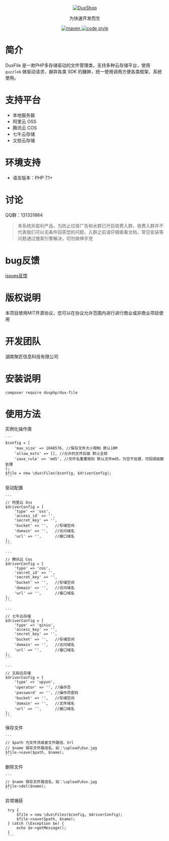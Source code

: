 
<p align="center">
  <a href="https://github.com/duxphp/duxphp-files">
   <img alt="DuxShop" src="https://github.com/duxphp/duxphp/raw/master/docs/logo.png?raw=true">
  </a>
</p>

<p align="center">
  为快速开发而生
</p>

<p align="center">
  <a href="https://github.com/duxphp/duxphp-files">
    <img alt="maven" src="https://img.shields.io/badge/DuxFile-v1-blue.svg">
  </a>

  <a href="http://zlib.net/zlib_license.html">
    <img alt="code style" src="https://img.shields.io/badge/zlib-licenses-brightgreen.svg">
  </a>
</p>

# 简介

DuxFile 是一款PHP多存储驱动的文件管理类，支持多种云存储平台，使用 `guzzle6` 做驱动请求，摒弃各类 SDK 的臃肿，统一使用调用方便各类框架、系统使用。

# 支持平台

- 本地服务器
- 阿里云 OSS
- 腾讯云 COS
- 七牛云存储
- 又拍云存储

# 环境支持

- 语言版本：PHP 7.1+

# 讨论

QQ群：131331864

> 本系统非盈利产品，为防止垃圾广告和水群已开启收费入群，收费入群并不代表我们可以无条件回答您的问题，入群之前请仔细查看文档，常见安装等问题通过搜索引擎解决，切勿做伸手党

# bug反馈

[issues反馈](https://github.com/duxphp/duxphp-files/issues)
    
# 版权说明

本项目使用MIT开源协议，您可以在协议允许范围内进行进行商业或非商业项目使用

# 开发团队

湖南聚匠信息科技有限公司


# 安装说明

   ```
   composer require duxphp/dux-file
   ```
   
# 使用方法

实例化操作类

    ```
    $config = [
        'max_size' => 1048576, //保存文件大小限制 默认10M
        'allow_exts' => [], //允许的文件后缀 默认全部
        'save_rule' => 'md5', //文件名重置规则 默认文件md5，为空不处理，可回调函数处理
    ];
    $file = new \dux\Files($config, $driverConfig);
    ```
   
驱动配置

    ```
    // 阿里云 Oss
    $driverConfig = [
        'type' => 'oss',
        'access_id' => '',
        'secret_key' => '',
        'bucket' => '',   //存储空间
        'domain' => '',   //访问域名
        'url' => '',      //接口域名
    ];
    ```

    ```
    // 腾讯云 Cos
    $driverConfig = [
        'type' => 'cos',
        'secret_id' => '',
        'secret_key' => '',
        'bucket' => '',   //存储空间
        'domain' => '',   //访问域名
        'url' => '',      //接口域名
    ];
    ```

    ```
    // 七牛云存储
    $driverConfig = [
        'type' => 'qiniu',
        'access_key' => '',
        'secret_key' => '',
        'bucket' => '',   //存储空间
        'domain' => '',   //访问域名
        'url' => '',      //接口域名
    ];
    ```

    ```
    // 又拍云存储
    $driverConfig = [
        'type' => 'upyun',
        'operator' => '', //操作员
        'password' => '', //操作员密码
        'bucket' => '',   //存储空间
        'domain' => '',   //文件域名
        'url' => '',      //接口域名
    ];
    ```

   
保存文件
    
    ```
    // $path 为文件流或者文件路径、Url
    // $name 保存文件路径名，如：\upload\dux.jpg
    $file->save($path, $name);
    ```
    
删除文件
    
    ```
    // $name 保存文件路径名，如：\upload\dux.jpg
    $file->del($name);
    ```
    
异常捕获

   ```
    try {
        $file = new \dux\Files($config, $driverConfig);
        $file->save($path, $name);
    } catch (\Exception $e) {
        echo $e->getMessage();
    }
    ```